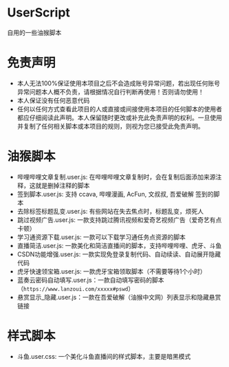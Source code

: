 # UserScript

自用的一些油猴脚本

# 免责声明

- 本人无法100%保证使用本项目之后不会造成账号异常问题，若出现任何账号异常问题本人概不负责，请根据情况自行判断再使用！否则请勿使用！
- 本人保证没有任何恶意代码
- 任何以任何方式查看此项目的人或直接或间接使用本项目的任何脚本的使用者都应仔细阅读此声明。本人保留随时更改或补充此免责声明的权利。一旦使用并复制了任何相关脚本或本项目的规则，则视为您已接受此免责声明。

# 油猴脚本

- 哔哩哔哩文章复制.user.js: 在哔哩哔哩文章复制时，会在复制后面添加来源注释，这就是删掉注释的脚本
- 签到脚本.user.js: 支持 ccava, 哔哩漫画, AcFun, 文叔叔, 吾爱破解 签到的脚本
- 去除标签标题乱变.user.js: 有些网站在失去焦点时，标题乱变，烦死人
- 跳过视频广告.user.js: 一款支持跳过腾讯视频和爱奇艺视频广告（爱奇艺有点卡顿）
- 学习通资源下载.user.js: 一款可以下载学习通任务点资源的脚本
- 直播简洁.user.js: 一款美化和简洁直播间的脚本，支持哔哩哔哩、虎牙、斗鱼
- CSDN功能增强.user.js: 一款实现免登录复制代码、自动续读、自动展开隐藏代码
- 虎牙快速领宝箱.user.js: 一款虎牙宝箱领取脚本（不需要等待1个小时）
- 蓝奏云密码自动填写.user.js：一款自动填写密码的脚本（`https://www.lanzoui.com/xxxxx#pswd`）
- 悬赏显示_隐藏.user.js：一款在吾爱破解（油猴中文网）列表显示和隐藏悬赏链接

# 样式脚本

- 斗鱼.user.css: 一个美化斗鱼直播间的样式脚本，主要是暗黑模式